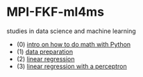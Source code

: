 # MPI-FKF-ml4ms
studies in data science and machine learning

* (0) [intro on how to do math with Python](https://github.com/ricogutzler/MPIFKF_studygroup/blob/master/0_math-in-pyhton.ipynb)
* (1) [data preparation](https://github.com/ricogutzler/MPIFKF_studygroup/blob/master/1_data_handling.ipynb)
* (2) [linear regression](https://github.com/ricogutzler/MPIFKF_studygroup/blob/master/2_regression.ipynb)
* (3) [linear regression with a perceptron](https://github.com/ricogutzler/MPI-FKF-ml4ms/blob/master/3_perceptron_regressor.ipynb)
